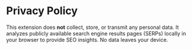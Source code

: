 # Privacy Policy

This extension does **not** collect, store, or transmit any personal data. It analyzes publicly available search engine results pages (SERPs) locally in your browser to provide SEO insights. No data leaves your device.
